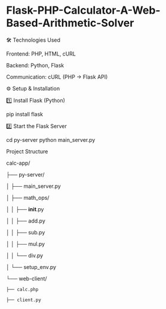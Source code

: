 # Flask-PHP-Calculator-A-Web-Based-Arithmetic-Solver

🛠 Technologies Used

Frontend: PHP, HTML, cURL

Backend: Python, Flask

Communication: cURL (PHP -> Flask API)

⚙️ Setup & Installation

1️⃣ Install Flask (Python)

pip install flask

2️⃣ Start the Flask Server


cd py-server
python main_server.py






Project Structure

calc-app/

├── py-server/

│   ├── main_server.py

│   ├── math_ops/

│   │   ├── __init__.py

│   │   ├── add.py

│   │   ├── sub.py

│   │   ├── mul.py

│   │   └── div.py

│   └── setup_env.py

└── web-client/

    ├── calc.php
    
    ├── client.py
